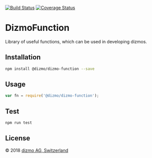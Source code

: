 [![Build Status](https://travis-ci.org/hsk81/dizmo-function.svg?branch=master)](https://travis-ci.org/hsk81/dizmo-function)
[![Coverage Status](https://coveralls.io/repos/github/hsk81/dizmo-function/badge.svg?branch=master)](https://coveralls.io/github/hsk81/dizmo-function?branch=master)

# DizmoFunction
Library of useful functions, which can be used in developing dizmos.

## Installation 
```sh
npm install @dizmo/dizmo-function --save
```

## Usage
```javascript
var fn = require('@dizmo/dizmo-function');
```

## Test 
```sh
npm run test
```

## License

 © 2018 [dizmo AG, Switzerland](http://dizmo.com/)

